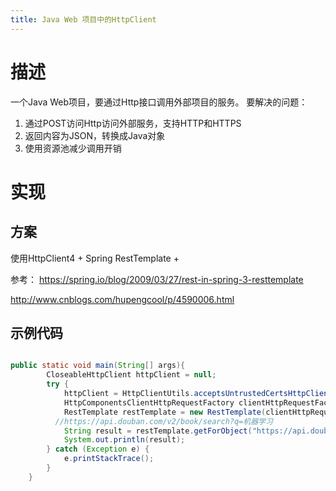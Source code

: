 ```yaml
---
title: Java Web 项目中的HttpClient
---
```

# 描述
一个Java Web项目，要通过Http接口调用外部项目的服务。
要解决的问题：
1. 通过POST访问Http访问外部服务，支持HTTP和HTTPS
2. 返回内容为JSON，转换成Java对象
3. 使用资源池减少调用开销
# 实现
## 方案
使用HttpClient4 + Spring RestTemplate + 

参考：
https://spring.io/blog/2009/03/27/rest-in-spring-3-resttemplate

http://www.cnblogs.com/hupengcool/p/4590006.html



## 示例代码

```xml
```

```java
public static void main(String[] args){
        CloseableHttpClient httpClient = null;
        try {
            httpClient = HttpClientUtils.acceptsUntrustedCertsHttpClient();
            HttpComponentsClientHttpRequestFactory clientHttpRequestFactory = new HttpComponentsClientHttpRequestFactory(httpClient);
            RestTemplate restTemplate = new RestTemplate(clientHttpRequestFactory);
          //https://api.douban.com/v2/book/search?q=机器学习
            String result = restTemplate.getForObject("https://api.douban.com/v2/book/search?q=%E6%9C%BA%E5%99%A8%E5%AD%A6%E4%B9%A0",String.class);
            System.out.println(result);
        } catch (Exception e) {
            e.printStackTrace();
        }
    }
```



